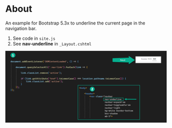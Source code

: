 ﻿
# About

An example for Bootstrap 5.3x to underline the current page in the navigation bar.

1. See code in `site.js`
1. See **nav-underline** in `_Layout.cshtml`

![Screenshot](assets/screenshot.png)